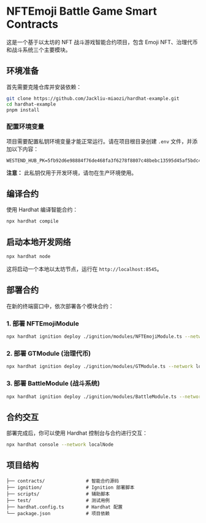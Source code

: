 
# NFTEmoji Battle Game Smart Contracts

这是一个基于以太坊的 NFT 战斗游戏智能合约项目，包含 Emoji NFT、治理代币和战斗系统三个主要模块。

## 环境准备

首先需要克隆仓库并安装依赖：

```bash
git clone https://github.com/Jackliu-miaozi/hardhat-example.git
cd hardhat-example
pnpm install
```

### 配置环境变量

项目需要配置私钥环境变量才能正常运行。请在项目根目录创建 `.env` 文件，并添加以下内容：

```env
WESTEND_HUB_PK=5fb92d6e98884f76de468fa3f6278f8807c48bebc13595d45af5bdc4da702133
```

**注意：** 此私钥仅用于开发环境，请勿在生产环境使用。

## 编译合约

使用 Hardhat 编译智能合约：

```bash
npx hardhat compile
```

## 启动本地开发网络

```bash
npx hardhat node
```

这将启动一个本地以太坊节点，运行在 `http://localhost:8545`。

## 部署合约

在新的终端窗口中，依次部署各个模块合约：

### 1. 部署 NFTEmojiModule

```bash
npx hardhat ignition deploy ./ignition/modules/NFTEmojiModule.ts --network localNode
```

### 2. 部署 GTModule (治理代币)

```bash
npx hardhat ignition deploy ./ignition/modules/GTModule.ts --network localNode
```

### 3. 部署 BattleModule (战斗系统)

```bash
npx hardhat ignition deploy ./ignition/modules/BattleModule.ts --network localNode
```

## 合约交互

部署完成后，你可以使用 Hardhat 控制台与合约进行交互：

```bash
npx hardhat console --network localNode
```

## 项目结构

```
├── contracts/               # 智能合约源码
├── ignition/                # Ignition 部署脚本
├── scripts/                 # 辅助脚本
├── test/                    # 测试用例
├── hardhat.config.ts        # Hardhat 配置
└── package.json             # 项目依赖
```
